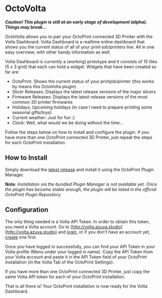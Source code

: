 # OctoVolta
***Caution! This plugin is still at an early stage of development (alpha). Things may break...***

OctoVolta allows you to pair your OctoPrint connected 3D Printer with the Volta Dashboard. Volta Dashboard is a realtime online dashboard that shows you the current status of all of your print-job/printers live. All in one easy overview; with other handy information as well.

Volta Dashboard is currently a (working) prototype and it consists of 15 tiles (5 x 3 grid) that each can hold a widget. Widgets that have been created so far are:

* OctoPrint: Shows the current status of your printjob/printer (this works by means this OctoVolta plugin) 
* Slicer Releases: Displays the latest release versions of the major slicers
* Firmware Releases: Displays the latest release versions of the most common 3D printer firmwares
* Holidays: Upcoming holidays (in case I need to prepare printing some seasonal gifts/toys)
* Current weather: Just for fun :)
* Clock: Well, what would we be doing without the time...

Follow the steps below on how to install and configure the plugin. If you have more than one OctoPrint connected 3D Printer, just repeat the steps for each OctoPrint installation.

## How to Install
Simply download the [latest release](https://github.com/azuyalabs/OctoPrint-Volta/releases/latest) and install it using the OctoPrint Plugin Manager.

**Note**: _Installation via the bundled Plugin Manager is not available yet. Once the plugin has become stable enough, the plugin will be listed in the official OctoPrint Plugin Repository._


## Configuration
The only thing needed is a Volta API Token. In order to obtain this token, you need a Volta account. Go to [http://volta.azuya.studio](http://volta.azuya.studio) and [login](http://volta.azuya.studio/login), or if you don't have an account yet, [create](http://volta.azuya.studio/register) one first.

Once you have logged in successfully, you can find your API Token in your Volta profile (Menu under your logged in name). Copy the API Token from your Volta account and paste it in the API Token field of your OctoPrint installation (in the Volta Tab of the OctoPrint Settings).

 If you have more than one OctoPrint connected 3D Printer, just copy the same Volta API token for each of your OctoPrint installation.
 
 That is all there is! Your OctoPrint installation is now ready for the Volta Dashboard.